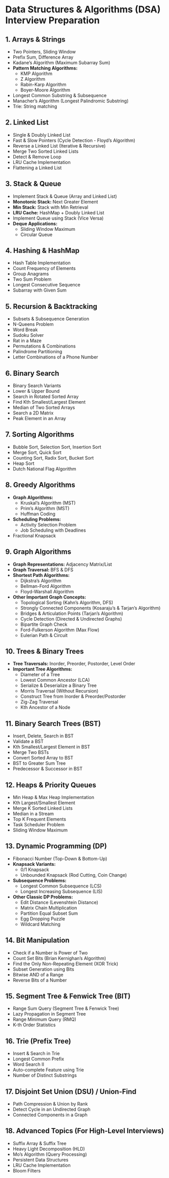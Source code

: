 # Data Structures & Algorithms (DSA) Interview Preparation

## 1. Arrays & Strings

- Two Pointers, Sliding Window
- Prefix Sum, Difference Array
- Kadane’s Algorithm (Maximum Subarray Sum)
- **Pattern Matching Algorithms:**
  - KMP Algorithm
  - Z Algorithm
  - Rabin-Karp Algorithm
  - Boyer-Moore Algorithm
- Longest Common Substring & Subsequence
- Manacher’s Algorithm (Longest Palindromic Substring)
- Trie: String matching

## 2. Linked List

- Single & Doubly Linked List
- Fast & Slow Pointers (Cycle Detection - Floyd’s Algorithm)
- Reverse a Linked List (Iterative & Recursive)
- Merge Two Sorted Linked Lists
- Detect & Remove Loop
- LRU Cache Implementation
- Flattening a Linked List

## 3. Stack & Queue

- Implement Stack & Queue (Array and Linked List)
- **Monotonic Stack:** Next Greater Element
- **Min Stack:** Stack with Min Retrieval
- **LRU Cache:** HashMap + Doubly Linked List
- Implement Queue using Stack (Vice Versa)
- **Deque Applications:**
  - Sliding Window Maximum
  - Circular Queue

## 4. Hashing & HashMap

- Hash Table Implementation
- Count Frequency of Elements
- Group Anagrams
- Two Sum Problem
- Longest Consecutive Sequence
- Subarray with Given Sum

## 5. Recursion & Backtracking

- Subsets & Subsequence Generation
- N-Queens Problem
- Word Break
- Sudoku Solver
- Rat in a Maze
- Permutations & Combinations
- Palindrome Partitioning
- Letter Combinations of a Phone Number

## 6. Binary Search

- Binary Search Variants
- Lower & Upper Bound
- Search in Rotated Sorted Array
- Find Kth Smallest/Largest Element
- Median of Two Sorted Arrays
- Search a 2D Matrix
- Peak Element in an Array

## 7. Sorting Algorithms

- Bubble Sort, Selection Sort, Insertion Sort
- Merge Sort, Quick Sort
- Counting Sort, Radix Sort, Bucket Sort
- Heap Sort
- Dutch National Flag Algorithm

## 8. Greedy Algorithms

- **Graph Algorithms:**
  - Kruskal’s Algorithm (MST)
  - Prim’s Algorithm (MST)
  - Huffman Coding
- **Scheduling Problems:**
  - Activity Selection Problem
  - Job Scheduling with Deadlines
- Fractional Knapsack

## 9. Graph Algorithms

- **Graph Representations:** Adjacency Matrix/List
- **Graph Traversal:** BFS & DFS
- **Shortest Path Algorithms:**
  - Dijkstra’s Algorithm
  - Bellman-Ford Algorithm
  - Floyd-Warshall Algorithm
- **Other Important Graph Concepts:**
  - Topological Sorting (Kahn’s Algorithm, DFS)
  - Strongly Connected Components (Kosaraju’s & Tarjan’s Algorithm)
  - Bridges & Articulation Points (Tarjan’s Algorithm)
  - Cycle Detection (Directed & Undirected Graphs)
  - Bipartite Graph Check
  - Ford-Fulkerson Algorithm (Max Flow)
  - Eulerian Path & Circuit

## 10. Trees & Binary Trees

- **Tree Traversals:** Inorder, Preorder, Postorder, Level Order
- **Important Tree Algorithms:**
  - Diameter of a Tree
  - Lowest Common Ancestor (LCA)
  - Serialize & Deserialize a Binary Tree
  - Morris Traversal (Without Recursion)
  - Construct Tree from Inorder & Preorder/Postorder
  - Zig-Zag Traversal
  - Kth Ancestor of a Node

## 11. Binary Search Trees (BST)

- Insert, Delete, Search in BST
- Validate a BST
- Kth Smallest/Largest Element in BST
- Merge Two BSTs
- Convert Sorted Array to BST
- BST to Greater Sum Tree
- Predecessor & Successor in BST

## 12. Heaps & Priority Queues

- Min Heap & Max Heap Implementation
- Kth Largest/Smallest Element
- Merge K Sorted Linked Lists
- Median in a Stream
- Top K Frequent Elements
- Task Scheduler Problem
- Sliding Window Maximum

## 13. Dynamic Programming (DP)

- Fibonacci Number (Top-Down & Bottom-Up)
- **Knapsack Variants:**
  - 0/1 Knapsack
  - Unbounded Knapsack (Rod Cutting, Coin Change)
- **Subsequence Problems:**
  - Longest Common Subsequence (LCS)
  - Longest Increasing Subsequence (LIS)
- **Other Classic DP Problems:**
  - Edit Distance (Levenshtein Distance)
  - Matrix Chain Multiplication
  - Partition Equal Subset Sum
  - Egg Dropping Puzzle
  - Wildcard Matching

## 14. Bit Manipulation

- Check if a Number is Power of Two
- Count Set Bits (Brian Kernighan’s Algorithm)
- Find the Only Non-Repeating Element (XOR Trick)
- Subset Generation using Bits
- Bitwise AND of a Range
- Reverse Bits of a Number

## 15. Segment Tree & Fenwick Tree (BIT)

- Range Sum Query (Segment Tree & Fenwick Tree)
- Lazy Propagation in Segment Tree
- Range Minimum Query (RMQ)
- K-th Order Statistics

## 16. Trie (Prefix Tree)

- Insert & Search in Trie
- Longest Common Prefix
- Word Search II
- Auto-complete Feature using Trie
- Number of Distinct Substrings

## 17. Disjoint Set Union (DSU) / Union-Find

- Path Compression & Union by Rank
- Detect Cycle in an Undirected Graph
- Connected Components in a Graph

## 18. Advanced Topics (For High-Level Interviews)

- Suffix Array & Suffix Tree
- Heavy Light Decomposition (HLD)
- Mo’s Algorithm (Query Processing)
- Persistent Data Structures
- LRU Cache Implementation
- Bloom Filters
